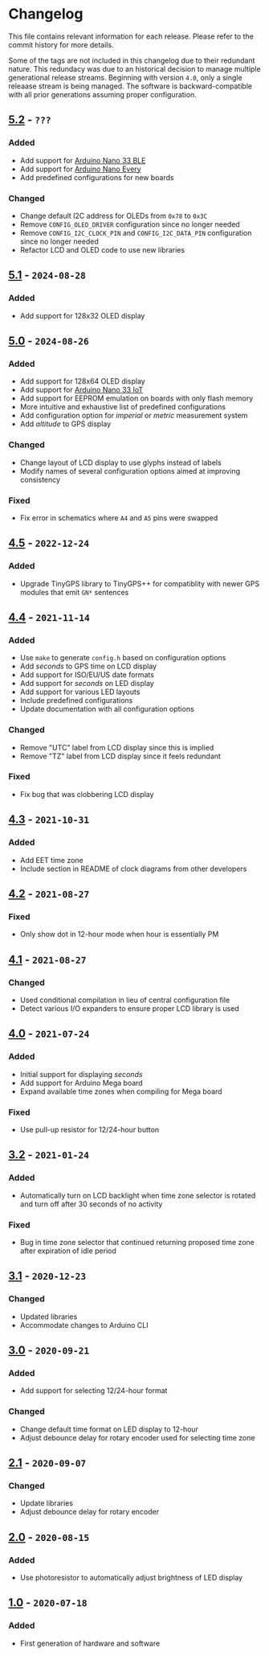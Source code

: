 # Changelog

This file contains relevant information for each release. Please refer to the commit history for more details.

Some of the tags are not included in this changelog due to their redundant nature. This redundacy was due to an historical decision to manage multiple generational release streams. Beginning with version `4.0`, only a single releaase stream is being managed. The software is backward-compatible with all prior generations assuming proper configuration.

## [5.2](https://github.com/davidledwards/gps-clock/tree/5.2) - `???`

### Added

- Add support for [Arduino Nano 33 BLE](https://docs.arduino.cc/hardware/nano-33-ble/)
- Add support for [Arduino Nano Every](https://docs.arduino.cc/hardware/nano-every/)
- Add predefined configurations for new boards

### Changed

- Change default I2C address for OLEDs from `0x78` to `0x3C`
- Remove `CONFIG_OLED_DRIVER` configuration since no longer needed
- Remove `CONFIG_I2C_CLOCK_PIN` and `CONFIG_I2C_DATA_PIN` configuration since no longer needed
- Refactor LCD and OLED code to use new libraries

## [5.1](https://github.com/davidledwards/gps-clock/tree/5.1) - `2024-08-28`

### Added

- Add support for 128x32 OLED display

## [5.0](https://github.com/davidledwards/gps-clock/tree/5.0) - `2024-08-26`

### Added

- Add support for 128x64 OLED display
- Add support for [Arduino Nano 33 IoT](https://docs.arduino.cc/hardware/nano-33-iot/)
- Add support for EEPROM emulation on boards with only flash memory
- More intuitive and exhaustive list of predefined configurations
- Add configuration option for _imperial_ or _metric_ measurement system
- Add _altitude_ to GPS display

### Changed

- Change layout of LCD display to use glyphs instead of labels
- Modify names of several configuration options aimed at improving consistency

### Fixed

- Fix error in schematics where `A4` and `A5` pins were swapped

## [4.5](https://github.com/davidledwards/gps-clock/tree/4.5) - `2022-12-24`

### Added

- Upgrade TinyGPS library to TinyGPS++ for compatiblity with newer GPS modules that emit `GN*` sentences

## [4.4](https://github.com/davidledwards/gps-clock/tree/4.4) - `2021-11-14`

### Added

- Use `make` to generate `config.h` based on configuration options
- Add _seconds_ to GPS time on LCD display
- Add support for ISO/EU/US date formats
- Add support for _seconds_ on LED display
- Add support for various LED layouts
- Include predefined configurations
- Update documentation with all configuration options

### Changed

- Remove "UTC" label from LCD display since this is implied
- Remove "TZ" label from LCD display since it feels redundant

### Fixed

- Fix bug that was clobbering LCD display

## [4.3](https://github.com/davidledwards/gps-clock/tree/4.3) - `2021-10-31`

### Added

- Add EET time zone
- Include section in README of clock diagrams from other developers

## [4.2](https://github.com/davidledwards/gps-clock/tree/4.2) - `2021-08-27`

### Fixed

- Only show dot in 12-hour mode when hour is essentially PM

## [4.1](https://github.com/davidledwards/gps-clock/tree/4.1) - `2021-08-27`

### Changed

- Used conditional compilation in lieu of central configuration file
- Detect various I/O expanders to ensure proper LCD library is used

## [4.0](https://github.com/davidledwards/gps-clock/tree/4.0) - `2021-07-24`

### Added

- Initial support for displaying _seconds_
- Add support for Arduino Mega board
- Expand available time zones when compiling for Mega board

### Fixed

- Use pull-up resistor for 12/24-hour button

## [3.2](https://github.com/davidledwards/gps-clock/tree/3.2) - `2021-01-24`

### Added

- Automatically turn on LCD backlight when time zone selector is rotated and turn off after 30 seconds of no activity

### Fixed

- Bug in time zone selector that continued returning proposed time zone after expiration of idle period

## [3.1](https://github.com/davidledwards/gps-clock/tree/3.1) - `2020-12-23`

### Changed

- Updated libraries
- Accommodate changes to Arduino CLI

## [3.0](https://github.com/davidledwards/gps-clock/tree/3.0) - `2020-09-21`

### Added

- Add support for selecting 12/24-hour format

### Changed

- Change default time format on LED display to 12-hour
- Adjust debounce delay for rotary encoder used for selecting time zone

## [2.1](https://github.com/davidledwards/gps-clock/tree/2.1) - `2020-09-07`

### Changed

- Update libraries
- Adjust debounce delay for rotary encoder

## [2.0](https://github.com/davidledwards/gps-clock/tree/2.0) - `2020-08-15`

### Added

- Use photoresistor to automatically adjust brightness of LED display

## [1.0](https://github.com/davidledwards/gps-clock/tree/1.0) - `2020-07-18`

### Added

- First generation of hardware and software
